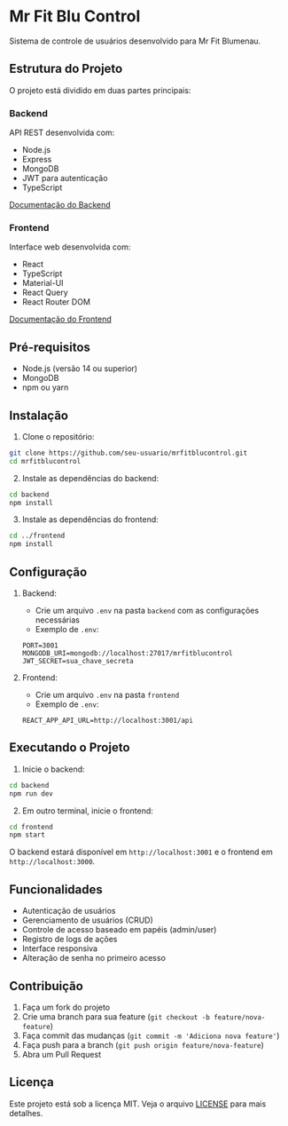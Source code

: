# Mr Fit Blu Control

Sistema de controle de usuários desenvolvido para Mr Fit Blumenau.

## Estrutura do Projeto

O projeto está dividido em duas partes principais:

### Backend

API REST desenvolvida com:
- Node.js
- Express
- MongoDB
- JWT para autenticação
- TypeScript

[Documentação do Backend](./backend/README.md)

### Frontend

Interface web desenvolvida com:
- React
- TypeScript
- Material-UI
- React Query
- React Router DOM

[Documentação do Frontend](./frontend/README.md)

## Pré-requisitos

- Node.js (versão 14 ou superior)
- MongoDB
- npm ou yarn

## Instalação

1. Clone o repositório:
```bash
git clone https://github.com/seu-usuario/mrfitblucontrol.git
cd mrfitblucontrol
```

2. Instale as dependências do backend:
```bash
cd backend
npm install
```

3. Instale as dependências do frontend:
```bash
cd ../frontend
npm install
```

## Configuração

1. Backend:
   - Crie um arquivo `.env` na pasta `backend` com as configurações necessárias
   - Exemplo de `.env`:
   ```env
   PORT=3001
   MONGODB_URI=mongodb://localhost:27017/mrfitblucontrol
   JWT_SECRET=sua_chave_secreta
   ```

2. Frontend:
   - Crie um arquivo `.env` na pasta `frontend`
   - Exemplo de `.env`:
   ```env
   REACT_APP_API_URL=http://localhost:3001/api
   ```

## Executando o Projeto

1. Inicie o backend:
```bash
cd backend
npm run dev
```

2. Em outro terminal, inicie o frontend:
```bash
cd frontend
npm start
```

O backend estará disponível em `http://localhost:3001` e o frontend em `http://localhost:3000`.

## Funcionalidades

- Autenticação de usuários
- Gerenciamento de usuários (CRUD)
- Controle de acesso baseado em papéis (admin/user)
- Registro de logs de ações
- Interface responsiva
- Alteração de senha no primeiro acesso

## Contribuição

1. Faça um fork do projeto
2. Crie uma branch para sua feature (`git checkout -b feature/nova-feature`)
3. Faça commit das mudanças (`git commit -m 'Adiciona nova feature'`)
4. Faça push para a branch (`git push origin feature/nova-feature`)
5. Abra um Pull Request

## Licença

Este projeto está sob a licença MIT. Veja o arquivo [LICENSE](LICENSE) para mais detalhes. 